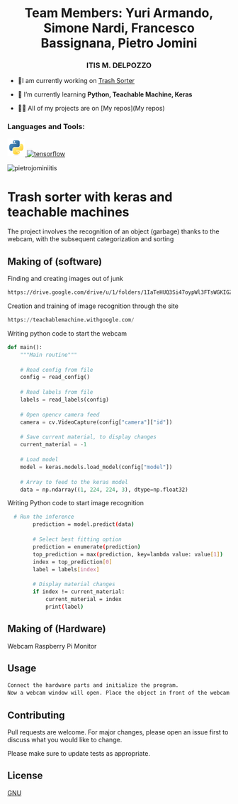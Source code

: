 <h1 align="center">Team Members: Yuri Armando, Simone Nardi, Francesco Bassignana, Pietro Jomini</h1>
<h3 align="center">ITIS M. DELPOZZO</h3>

- 🔭I am currently working on [Trash Sorter](https://github.com/PietroJominiITIS/trash-sorter)

- 🌱 I’m currently learning **Python, Teachable Machine, Keras**

- 👨‍💻 All of my projects are on [My repos](My repos)


<h3 align="left">Languages and Tools:</h3>
<p align="left"> <a href="https://www.python.org" target="_blank"> <img src="https://raw.githubusercontent.com/devicons/devicon/master/icons/python/python-original.svg" alt="python" width="40" height="40"/> </a> <a href="https://www.tensorflow.org" target="_blank"> <img src="https://www.vectorlogo.zone/logos/tensorflow/tensorflow-icon.svg" alt="tensorflow" width="40" height="40"/> </a> </p>

<p><img align="center" src="https://github-readme-stats.vercel.app/api/top-langs?username=pietrojominiitis&show_icons=true&locale=en&layout=compact" alt="pietrojominiitis" /></p>

# Trash sorter with keras and teachable machines


The project involves the recognition of an object (garbage) thanks to the webcam, with the subsequent categorization and sorting

## Making of (software) 
Finding and creating images out of junk
```bash
https://drive.google.com/drive/u/1/folders/1IaTeHUQ3Si47oypWl3FTsWGKIGZnvUij
```

Creation and training of image recognition through the site
```python
https://teachablemachine.withgoogle.com/
```
Writing python code to start the webcam 

```python
def main():
    """Main routine"""

    # Read config from file
    config = read_config()

    # Read labels from file
    labels = read_labels(config)

    # Open opencv camera feed
    camera = cv.VideoCapture(config["camera"]["id"])

    # Save current material, to display changes
    current_material = -1

    # Load model
    model = keras.models.load_model(config["model"])

    # Array to feed to the keras model
    data = np.ndarray((1, 224, 224, 3), dtype=np.float32)

``` 
Writing Python code to start image recognition 
```bash
  # Run the inference
        prediction = model.predict(data)

        # Select best fitting option
        prediction = enumerate(prediction)
        top_prediction = max(prediction, key=lambda value: value[1])
        index = top_prediction[0]
        label = labels[index]

        # Display material changes
        if index != current_material:
            current_material = index
            print(label)
``` 
## Making of (Hardware)
Webcam
Raspberry Pi
Monitor


## Usage

```txt
Connect the hardware parts and initialize the program. 
Now a webcam window will open. Place the object in front of the webcam and wait for the recognition then repeat the process for the number of waste
```

## Contributing
Pull requests are welcome. For major changes, please open an issue first to discuss what you would like to change.

Please make sure to update tests as appropriate.

## License
[GNU](https://choosealicense.com/licenses/gpl-3.0/)
